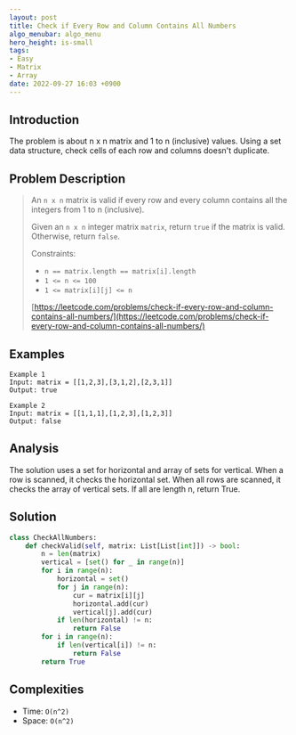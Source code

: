 ```yaml
---
layout: post
title: Check if Every Row and Column Contains All Numbers
algo_menubar: algo_menu
hero_height: is-small
tags:
- Easy
- Matrix
- Array
date: 2022-09-27 16:03 +0900
---
```

## Introduction
The problem is about n x n matrix and 1 to n (inclusive) values.
Using a set data structure, check cells of each row and columns doesn't duplicate.

## Problem Description
> An `n x n` matrix is valid if every row and every column contains all the integers from 1 to n (inclusive).
>
> Given an `n x n` integer matrix `matrix`, return `true` if the matrix is valid. Otherwise, return `false`.
>
> Constraints:
> - `n == matrix.length == matrix[i].length`
> - `1 <= n <= 100`
> - `1 <= matrix[i][j] <= n`
>
> [https://leetcode.com/problems/check-if-every-row-and-column-contains-all-numbers/](https://leetcode.com/problems/check-if-every-row-and-column-contains-all-numbers/)

## Examples
```
Example 1
Input: matrix = [[1,2,3],[3,1,2],[2,3,1]]
Output: true
```

```
Example 2
Input: matrix = [[1,1,1],[1,2,3],[1,2,3]]
Output: false
```

## Analysis
The solution uses a set for horizontal and array of sets for vertical.
When a row is scanned, it checks the horizontal set.
When all rows are scanned, it checks the array of vertical sets.
If all are length n, return True.

## Solution
```python
class CheckAllNumbers:
    def checkValid(self, matrix: List[List[int]]) -> bool:
        n = len(matrix)
        vertical = [set() for _ in range(n)]
        for i in range(n):
            horizontal = set()
            for j in range(n):
                cur = matrix[i][j]
                horizontal.add(cur)
                vertical[j].add(cur)
            if len(horizontal) != n:
                return False
        for i in range(n):
            if len(vertical[i]) != n:
                return False
        return True
```

## Complexities
- Time: `O(n^2)`
- Space: `O(n^2)`
